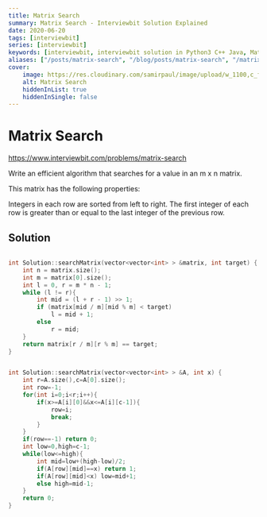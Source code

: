 ```yaml
---
title: Matrix Search
summary: Matrix Search - Interviewbit Solution Explained
date: 2020-06-20
tags: [interviewbit]
series: [interviewbit]
keywords: [interviewbit, interviewbit solution in Python3 C++ Java, Matrix Search solution]
aliases: ["/posts/matrix-search", "/blog/posts/matrix-search", "/matrix-search"]
cover:
    image: https://res.cloudinary.com/samirpaul/image/upload/w_1100,c_fit,co_rgb:FFFFFF,l_text:Arial_70_bold:Matrix Search - Solution Explained/problem-solving.webp
    alt: Matrix Search
    hiddenInList: true
    hiddenInSingle: false
---
```


# Matrix Search

https://www.interviewbit.com/problems/matrix-search


Write an efficient algorithm that searches for a value in an m x n matrix.

This matrix has the following properties:

Integers in each row are sorted from left to right.
The first integer of each row is greater than or equal to the last integer of the previous row.
## Solution

```cpp

int Solution::searchMatrix(vector<vector<int> > &matrix, int target) {
    int n = matrix.size();
    int m = matrix[0].size();
    int l = 0, r = m * n - 1;
    while (l != r){
        int mid = (l + r - 1) >> 1;
        if (matrix[mid / m][mid % m] < target)
            l = mid + 1;
        else 
            r = mid;
    }
    return matrix[r / m][r % m] == target;
}


int Solution::searchMatrix(vector<vector<int> > &A, int x) {
    int r=A.size(),c=A[0].size();
    int row=-1;
    for(int i=0;i<r;i++){
        if(x>=A[i][0]&&x<=A[i][c-1]){
            row=i;
            break;
        }
    }
    if(row==-1) return 0;
    int low=0,high=c-1;
    while(low<=high){
        int mid=low+(high-low)/2;
        if(A[row][mid]==x) return 1;
        if(A[row][mid]<x) low=mid+1;
        else high=mid-1;
    }
    return 0;
}

```